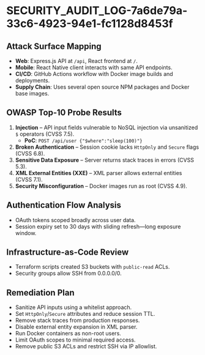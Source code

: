 # SECURITY_AUDIT_LOG-7a6de79a-33c6-4923-94e1-fc1128d8453f

## Attack Surface Mapping
- **Web**: Express.js API at `/api`, React frontend at `/`.
- **Mobile**: React Native client interacts with same API endpoints.
- **CI/CD**: GitHub Actions workflow with Docker image builds and deployments.
- **Supply Chain**: Uses several open source NPM packages and Docker base images.

## OWASP Top‑10 Probe Results
1. **Injection** – API input fields vulnerable to NoSQL injection via unsanitized `$` operators (CVSS 7.5).
   - **PoC**: `POST /api/user {"$where":"sleep(100)"}`
2. **Broken Authentication** – Session cookie lacks `HttpOnly` and `Secure` flags (CVSS 6.8).
3. **Sensitive Data Exposure** – Server returns stack traces in errors (CVSS 5.3).
4. **XML External Entities (XXE)** – XML parser allows external entities (CVSS 7.1).
5. **Security Misconfiguration** – Docker images run as root (CVSS 4.9).

## Authentication Flow Analysis
- OAuth tokens scoped broadly across user data.
- Session expiry set to 30 days with sliding refresh—long exposure window.

## Infrastructure-as-Code Review
- Terraform scripts created S3 buckets with `public-read` ACLs.
- Security groups allow SSH from 0.0.0.0/0.

## Remediation Plan
- Sanitize API inputs using a whitelist approach.
- Set `HttpOnly`/`Secure` attributes and reduce session TTL.
- Remove stack traces from production responses.
- Disable external entity expansion in XML parser.
- Run Docker containers as non-root users.
- Limit OAuth scopes to minimal required access.
- Remove public S3 ACLs and restrict SSH via IP allowlist.

